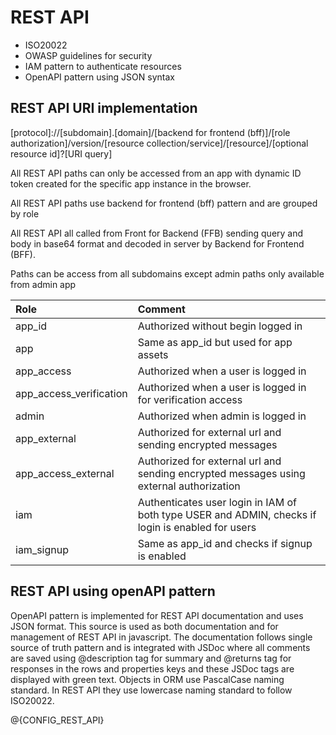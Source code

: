 # REST API

- ISO20022
- OWASP guidelines for security 
- IAM pattern to authenticate resources
- OpenAPI pattern using JSON syntax

## REST API URI implementation

[protocol]://[subdomain].[domain]/[backend for frontend (bff)]/[role authorization]/version/[resource collection/service]/[resource]/[optional resource id]?[URI query]

All REST API paths can only be accessed from an app with dynamic ID token created for the specific app instance in the browser.

All REST API paths use backend for frontend (bff) pattern and are grouped by role

All REST API all called from Front for Backend (FFB) sending query and body in base64 format and decoded in server by Backend for Frontend (BFF).

Paths can be access from all subdomains except admin paths only available from admin app

|Role                       |Comment                                                     |
|:--------------------------|:-----------------------------------------------------------|
|app_id                     |Authorized without begin logged in                          |
|app                        |Same as app_id but used for app assets                      |
|app_access                 |Authorized when a user is logged in                         |
|app_access_verification    |Authorized when a user is logged in for verification access |
|admin                      |Authorized when admin is logged in                          |
|app_external               |Authorized for external url and sending encrypted messages  |
|app_access_external        |Authorized for external url and sending encrypted messages using external authorization |
|iam                        |Authenticates user login in IAM of both type USER and ADMIN, checks if login is enabled for users |
|iam_signup                 |Same as app_id and checks if signup is enabled              |

## REST API using openAPI pattern

OpenAPI pattern is implemented for REST API documentation and uses JSON format. This source is used as both documentation and for management of REST API in javascript.
The documentation follows single source of truth pattern and is integrated with JSDoc where all comments are saved using @description tag for summary and @returns tag for responses in the rows and properties keys and these JSDoc tags are displayed with green text. Objects in ORM use PascalCase naming standard. In REST API they use lowercase naming standard to follow ISO20022.

@{CONFIG_REST_API}
